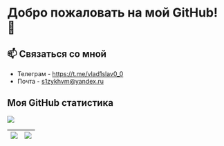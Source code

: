 # Добро пожаловать на мой GitHub!👋

## 📫 Связаться со мной

- Телеграм - <https://t.me/vlad1slav0_0>
- Почта - <s1zykhvm@yandex.ru>

## Моя GitHub статистика

![](http://github-profile-summary-cards.vercel.app/api/cards/profile-details?username=s1zykh&theme=2077)

| ![](https://github-profile-summary-cards.vercel.app/api/cards/productive-time?username=s1zykh&theme=2077) | ![](https://github-profile-summary-cards.vercel.app/api/cards/stats?username=s1zykh&theme=2077) |
| :-------------------------------------------------------------------------------------------------------: | :---------------------------------------------------------------------------------------------: |
